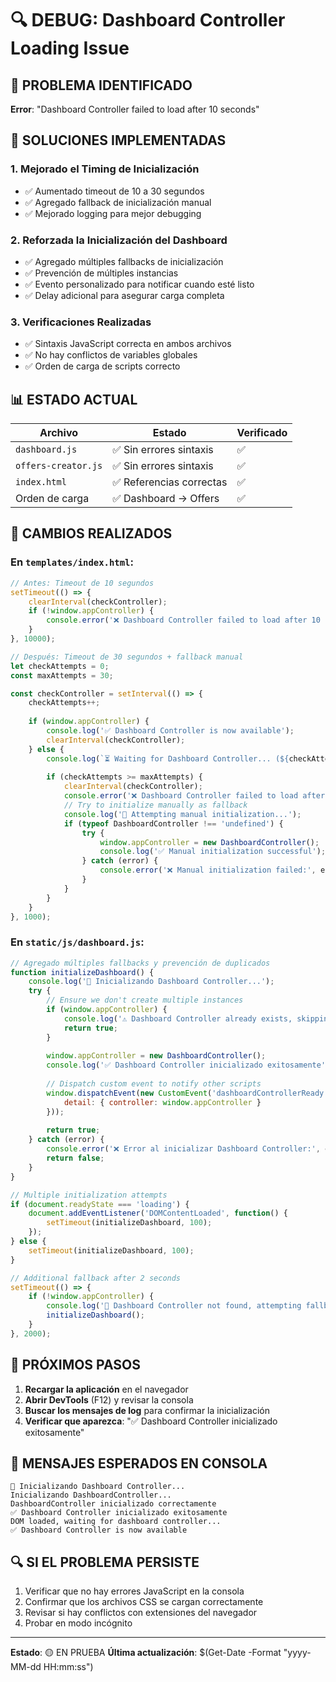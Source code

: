 # 🔍 DEBUG: Dashboard Controller Loading Issue

## 🚨 PROBLEMA IDENTIFICADO

**Error**: "Dashboard Controller failed to load after 10 seconds"

## 🔧 SOLUCIONES IMPLEMENTADAS

### 1. Mejorado el Timing de Inicialización
- ✅ Aumentado timeout de 10 a 30 segundos
- ✅ Agregado fallback de inicialización manual
- ✅ Mejorado logging para mejor debugging

### 2. Reforzada la Inicialización del Dashboard
- ✅ Agregado múltiples fallbacks de inicialización
- ✅ Prevención de múltiples instancias
- ✅ Evento personalizado para notificar cuando esté listo
- ✅ Delay adicional para asegurar carga completa

### 3. Verificaciones Realizadas
- ✅ Sintaxis JavaScript correcta en ambos archivos
- ✅ No hay conflictos de variables globales
- ✅ Orden de carga de scripts correcto

## 📊 ESTADO ACTUAL

| Archivo | Estado | Verificado |
|---------|--------|------------|
| `dashboard.js` | ✅ Sin errores sintaxis | ✅ |
| `offers-creator.js` | ✅ Sin errores sintaxis | ✅ |
| `index.html` | ✅ Referencias correctas | ✅ |
| Orden de carga | ✅ Dashboard → Offers | ✅ |

## 🎯 CAMBIOS REALIZADOS

### En `templates/index.html`:
```javascript
// Antes: Timeout de 10 segundos
setTimeout(() => {
    clearInterval(checkController);
    if (!window.appController) {
        console.error('❌ Dashboard Controller failed to load after 10 seconds');
    }
}, 10000);

// Después: Timeout de 30 segundos + fallback manual
let checkAttempts = 0;
const maxAttempts = 30;

const checkController = setInterval(() => {
    checkAttempts++;
    
    if (window.appController) {
        console.log('✅ Dashboard Controller is now available');
        clearInterval(checkController);
    } else {
        console.log(`⏳ Waiting for Dashboard Controller... (${checkAttempts}/${maxAttempts})`);
        
        if (checkAttempts >= maxAttempts) {
            clearInterval(checkController);
            console.error('❌ Dashboard Controller failed to load after 30 seconds');
            // Try to initialize manually as fallback
            console.log('🔄 Attempting manual initialization...');
            if (typeof DashboardController !== 'undefined') {
                try {
                    window.appController = new DashboardController();
                    console.log('✅ Manual initialization successful');
                } catch (error) {
                    console.error('❌ Manual initialization failed:', error);
                }
            }
        }
    }
}, 1000);
```

### En `static/js/dashboard.js`:
```javascript
// Agregado múltiples fallbacks y prevención de duplicados
function initializeDashboard() {
    console.log('🚀 Inicializando Dashboard Controller...');
    try {
        // Ensure we don't create multiple instances
        if (window.appController) {
            console.log('⚠️ Dashboard Controller already exists, skipping initialization');
            return true;
        }
        
        window.appController = new DashboardController();
        console.log('✅ Dashboard Controller inicializado exitosamente');
        
        // Dispatch custom event to notify other scripts
        window.dispatchEvent(new CustomEvent('dashboardControllerReady', { 
            detail: { controller: window.appController } 
        }));
        
        return true;
    } catch (error) {
        console.error('❌ Error al inicializar Dashboard Controller:', error);
        return false;
    }
}

// Multiple initialization attempts
if (document.readyState === 'loading') {
    document.addEventListener('DOMContentLoaded', function() {
        setTimeout(initializeDashboard, 100);
    });
} else {
    setTimeout(initializeDashboard, 100);
}

// Additional fallback after 2 seconds
setTimeout(() => {
    if (!window.appController) {
        console.log('🔄 Dashboard Controller not found, attempting fallback initialization...');
        initializeDashboard();
    }
}, 2000);
```

## 🚀 PRÓXIMOS PASOS

1. **Recargar la aplicación** en el navegador
2. **Abrir DevTools** (F12) y revisar la consola
3. **Buscar los mensajes de log** para confirmar la inicialización
4. **Verificar que aparezca**: "✅ Dashboard Controller inicializado exitosamente"

## 📝 MENSAJES ESPERADOS EN CONSOLA

```
🚀 Inicializando Dashboard Controller...
Inicializando DashboardController...
DashboardController inicializado correctamente
✅ Dashboard Controller inicializado exitosamente
DOM loaded, waiting for dashboard controller...
✅ Dashboard Controller is now available
```

## 🔍 SI EL PROBLEMA PERSISTE

1. Verificar que no hay errores JavaScript en la consola
2. Confirmar que los archivos CSS se cargan correctamente
3. Revisar si hay conflictos con extensiones del navegador
4. Probar en modo incógnito

---

**Estado**: 🟡 EN PRUEBA
**Última actualización**: $(Get-Date -Format "yyyy-MM-dd HH:mm:ss")